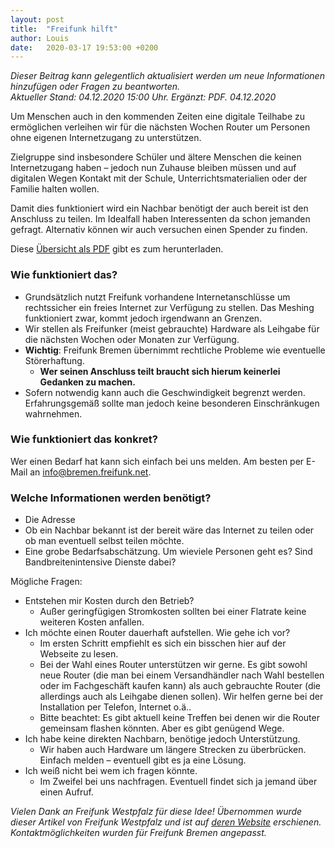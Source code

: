 ```yaml
---
layout: post
title:  "Freifunk hilft"
author: Louis
date:   2020-03-17 19:53:00 +0200
---
```

 
_Dieser Beitrag kann gelegentlich aktualisiert werden um neue Informationen hinzufügen oder Fragen zu beantworten._<br />
_Aktueller Stand: 04.12.2020 15:00 Uhr._
_Ergänzt: PDF. 04.12.2020_
<br />

Um Menschen auch in den kommenden Zeiten eine digitale Teilhabe zu ermöglichen verleihen wir für die nächsten Wochen Router um Personen ohne eigenen Internetzugang zu unterstützen.

Zielgruppe sind insbesondere Schüler und ältere Menschen die keinen Internetzugang haben – jedoch nun Zuhause bleiben müssen und auf digitalen Wegen Kontakt mit der Schule, Unterrichtsmaterialien oder der Familie halten wollen.

Damit dies funktioniert wird ein Nachbar benötigt der auch bereit ist den Anschluss zu teilen. Im Idealfall haben Interessenten da schon jemanden gefragt. Alternativ können wir auch versuchen einen Spender zu finden.

Diese [Übersicht als PDF](https://bremen.freifunk.net/blog/files/2020-03-17/Freifunk_Hilft_Schuelern.pdf) gibt es zum herunterladen.

### Wie funktioniert das?

- Grundsätzlich nutzt Freifunk vorhandene Internetanschlüsse um rechtssicher ein freies Internet zur Verfügung zu stellen. Das Meshing funktioniert zwar, kommt jedoch irgendwann an Grenzen.
- Wir stellen als Freifunker (meist gebrauchte) Hardware als Leihgabe für die nächsten Wochen oder Monaten zur Verfügung.
- **Wichtig**: Freifunk Bremen übernimmt rechtliche Probleme wie eventuelle Störerhaftung.
	- **Wer seinen Anschluss teilt braucht sich hierum keinerlei Gedanken zu machen.**
- Sofern notwendig kann auch die Geschwindigkeit begrenzt werden. Erfahrungsgemäß sollte man jedoch keine besonderen Einschränkugen wahrnehmen.

### Wie funktioniert das konkret?

Wer einen Bedarf hat kann sich einfach bei uns melden. Am besten per E-Mail an <a href="mailto:info@bremen.freifunk.net">info@bremen.freifunk.net</a>.

### Welche Informationen werden benötigt?

- Die Adresse
- Ob ein Nachbar bekannt ist der bereit wäre das Internet zu teilen oder ob man eventuell selbst teilen möchte.
- Eine grobe Bedarfsabschätzung. Um wieviele Personen geht es? Sind Bandbreitenintensive Dienste dabei?

Mögliche Fragen:

- Entstehen mir Kosten durch den Betrieb?
  - Außer geringfügigen Stromkosten sollten bei einer Flatrate keine weiteren Kosten anfallen.
- Ich möchte einen Router dauerhaft aufstellen. Wie gehe ich vor?
  - Im ersten Schritt empfiehlt es sich ein bisschen hier auf der Webseite zu lesen.
  - Bei der Wahl eines Router unterstützen wir gerne. Es gibt sowohl neue Router (die man bei einem Versandhändler nach Wahl bestellen oder im Fachgeschäft kaufen kann) als auch gebrauchte Router (die allerdings auch als Leihgabe dienen sollen). Wir helfen gerne bei der Installation per Telefon, Internet o.ä..
  - Bitte beachtet: Es gibt aktuell keine Treffen bei denen wir die Router gemeinsam flashen könnten. Aber es gibt genügend Wege.
- Ich habe keine direkten Nachbarn, benötige jedoch Unterstützung.
  - Wir haben auch Hardware um längere Strecken zu überbrücken. Einfach melden – eventuell gibt es ja eine Lösung.
- Ich weiß nicht bei wem ich fragen könnte.
  - Im Zweifel bei uns nachfragen. Eventuell findet sich ja jemand über einen Aufruf.

_Vielen Dank an Freifunk Westpfalz für diese Idee! Übernommen wurde dieser Artikel von Freifunk Westpfalz und ist auf [deren Website](https://www.freifunk-westpfalz.de/2020/03/freifunk-hilft/) erschienen. Kontaktmöglichkeiten wurden für Freifunk Bremen angepasst._
